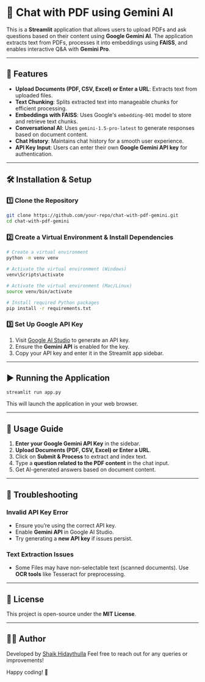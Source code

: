 # 📄 Chat with PDF using Gemini AI

This is a **Streamlit** application that allows users to upload PDFs and ask questions based on their content using **Google Gemini AI**. The application extracts text from PDFs, processes it into embeddings using **FAISS**, and enables interactive Q&A with **Gemini Pro**.

---

## 🚀 Features
- **Upload Documents (PDF, CSV, Excel) or Enter a URL**: Extracts text from uploaded files.
- **Text Chunking**: Splits extracted text into manageable chunks for efficient processing.
- **Embeddings with FAISS**: Uses Google's `embedding-001` model to store and retrieve text chunks.
- **Conversational AI**: Uses `gemini-1.5-pro-latest` to generate responses based on document content.
- **Chat History**: Maintains chat history for a smooth user experience.
- **API Key Input**: Users can enter their own **Google Gemini API key** for authentication.

---

## 🛠️ Installation & Setup
### **1️⃣ Clone the Repository**
```bash
git clone https://github.com/your-repo/chat-with-pdf-gemini.git
cd chat-with-pdf-gemini
```

### **2️⃣ Create a Virtual Environment & Install Dependencies**
```bash
# Create a virtual environment
python -m venv venv

# Activate the virtual environment (Windows)
venv\Scripts\activate

# Activate the virtual environment (Mac/Linux)
source venv/bin/activate

# Install required Python packages
pip install -r requirements.txt
```

### **3️⃣ Set Up Google API Key**
1. Visit [Google AI Studio](https://makersuite.google.com/app/apikey) to generate an API key.
2. Ensure the **Gemini API** is enabled for the key.
3. Copy your API key and enter it in the Streamlit app sidebar.

---

## ▶️ Running the Application
```bash
streamlit run app.py
```
This will launch the application in your web browser.

---

## 📌 Usage Guide
1. **Enter your Google Gemini API Key** in the sidebar.
2. **Upload Documents (PDF, CSV, Excel) or Enter a URL**.
3. Click on **Submit & Process** to extract and index text.
4. Type a **question related to the PDF content** in the chat input.
5. Get AI-generated answers based on document content.

---

## 🔧 Troubleshooting
### **Invalid API Key Error**
- Ensure you’re using the correct API key.
- Enable **Gemini API** in Google AI Studio.
- Try generating a **new API key** if issues persist.

### **Text Extraction Issues**
- Some Files may have non-selectable text (scanned documents). Use **OCR tools** like Tesseract for preprocessing.

---

## 📜 License
This project is open-source under the **MIT License**.

---

## 👨‍💻 Author
Developed by [Shaik Hidaythulla](https://www.linkedin.com/in/shaik-hidaythulla/) Feel free to reach out for any queries or improvements!

Happy coding! 🚀


